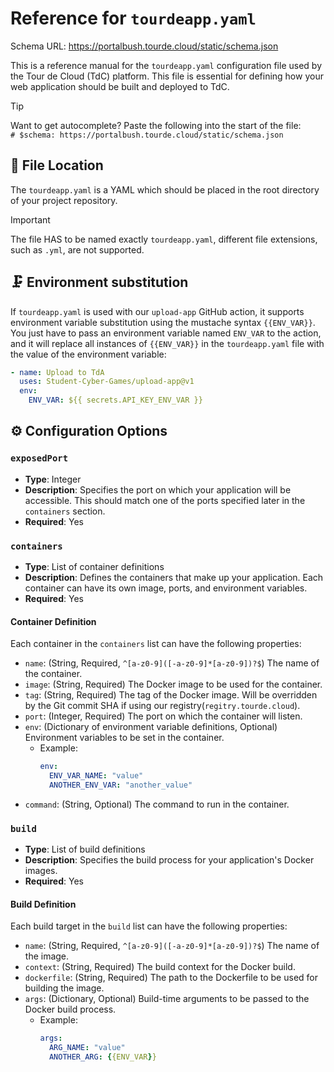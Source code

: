 # Reference for `tourdeapp.yaml`

Schema URL: https://portalbush.tourde.cloud/static/schema.json  

This is a reference manual for the `tourdeapp.yaml` configuration file used by the Tour de Cloud (TdC) platform. 
This file is essential for defining how your web application should be built and deployed to TdC.

> [!TIP]
> Want to get autocomplete? Paste the following into the start of the file:  
> `# $schema: https://portalbush.tourde.cloud/static/schema.json`

## 📝 File Location

The `tourdeapp.yaml` is a YAML which should be placed in the root directory of your project repository.

> [!IMPORTANT]
> The file HAS to be named exactly `tourdeapp.yaml`, different file extensions, such as `.yml`, are not supported.

## 🗜️ Environment substitution

If `tourdeapp.yaml` is used with our `upload-app` GitHub action, it supports environment variable substitution using the mustache syntax `{{ENV_VAR}}`.
You just have to pass an environment variable named `ENV_VAR` to the action, and it will replace all instances of `{{ENV_VAR}}` in the `tourdeapp.yaml` file with the value of the environment variable:

```yaml
- name: Upload to TdA
  uses: Student-Cyber-Games/upload-app@v1
  env:
    ENV_VAR: ${{ secrets.API_KEY_ENV_VAR }}
```

## ⚙️ Configuration Options

### `exposedPort`
- **Type**: Integer
- **Description**: Specifies the port on which your application will be accessible. This should match one of the ports specified
later in the `containers` section.
- **Required**: Yes

### `containers`
- **Type**: List of container definitions
- **Description**: Defines the containers that make up your application. Each container can have its own image, ports, and environment variables.
- **Required**: Yes

#### Container Definition
Each container in the `containers` list can have the following properties:
- `name`: (String, Required, `^[a-z0-9]([-a-z0-9]*[a-z0-9])?$`) The name of the container.
- `image`: (String, Required) The Docker image to be used for the container.
- `tag`: (String, Required) The tag of the Docker image. Will be overridden by the Git commit SHA if using our registry(`regitry.tourde.cloud`).
- `port`: (Integer, Required) The port on which the container will listen.
- `env`: (Dictionary of environment variable definitions, Optional) Environment variables to be set in the container.
  - Example:
    ```yaml
    env:
      ENV_VAR_NAME: "value"
      ANOTHER_ENV_VAR: "another_value"
    ```
- `command`: (String, Optional) The command to run in the container.

### `build`
- **Type**: List of build definitions
- **Description**: Specifies the build process for your application's Docker images.
- **Required**: Yes

#### Build Definition
Each build target in the `build` list can have the following properties:
- `name`: (String, Required, `^[a-z0-9]([-a-z0-9]*[a-z0-9])?$`) The name of the image.
- `context`: (String, Required) The build context for the Docker build.
- `dockerfile`: (String, Required) The path to the Dockerfile to be used for building the image.
- `args`: (Dictionary, Optional) Build-time arguments to be passed to the Docker build process.
  - Example:
    ```yaml
    args:
      ARG_NAME: "value"
      ANOTHER_ARG: {{ENV_VAR}}
    ```